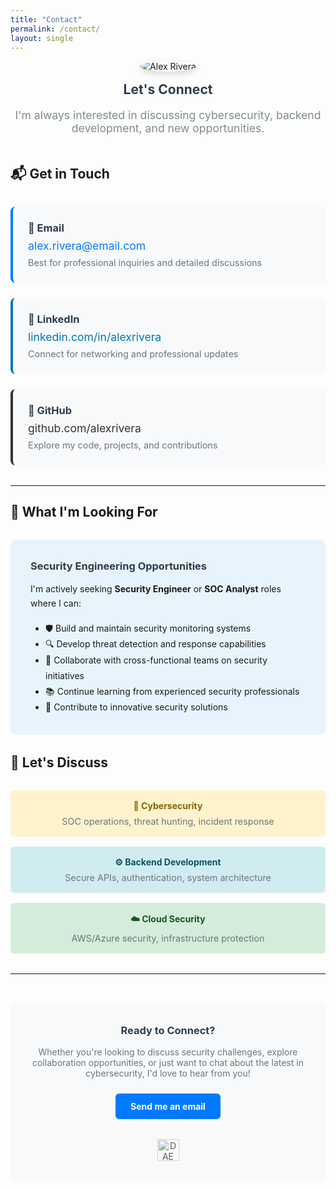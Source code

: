 ```yaml
---
title: "Contact"
permalink: /contact/
layout: single
---
```


<div style="text-align:center; margin-bottom:3rem;">
  <img src="{{ '/assets/img/pinky.jpg' | relative_url }}" alt="Alex Rivera" 
       style="max-width:150px; border-radius:50%; box-shadow:0 4px 12px rgba(0,0,0,.15);">
  <h2 style="margin:1rem 0 0.5rem; color:#2c3e50;">Let's Connect</h2>
  <p style="color:#7f8c8d; font-size:1.1rem;">I'm always interested in discussing cybersecurity, backend development, and new opportunities.</p>
</div>

## 📬 Get in Touch

<div style="display:grid; gap:1.5rem; margin:2rem 0;">
  
  <div style="background:#f8f9fa; padding:1.5rem; border-radius:8px; border-left:4px solid #007bff;">
    <h3 style="margin:0 0 0.5rem; color:#2c3e50;">📧 Email</h3>
    <p style="margin:0; font-size:1.1rem;"><a href="mailto:alex.rivera@email.com" style="color:#007bff; text-decoration:none;">alex.rivera@email.com</a></p>
    <p style="margin:0.5rem 0 0; color:#6c757d; font-size:0.9rem;">Best for professional inquiries and detailed discussions</p>
  </div>
  
  <div style="background:#f8f9fa; padding:1.5rem; border-radius:8px; border-left:4px solid #0077b5;">
    <h3 style="margin:0 0 0.5rem; color:#2c3e50;">💼 LinkedIn</h3>
    <p style="margin:0; font-size:1.1rem;"><a href="https://linkedin.com/in/alexrivera" style="color:#0077b5; text-decoration:none;">linkedin.com/in/alexrivera</a></p>
    <p style="margin:0.5rem 0 0; color:#6c757d; font-size:0.9rem;">Connect for networking and professional updates</p>
  </div>
  
  <div style="background:#f8f9fa; padding:1.5rem; border-radius:8px; border-left:4px solid #333;">
    <h3 style="margin:0 0 0.5rem; color:#2c3e50;">🐙 GitHub</h3>
    <p style="margin:0; font-size:1.1rem;"><a href="https://github.com/alexrivera" style="color:#333; text-decoration:none;">github.com/alexrivera</a></p>
    <p style="margin:0.5rem 0 0; color:#6c757d; font-size:0.9rem;">Explore my code, projects, and contributions</p>
  </div>
  
</div>

---

## 🎯 What I'm Looking For

<div style="background:#e8f4fd; padding:2rem; border-radius:8px; margin:2rem 0;">
  <h3 style="margin:0 0 1rem; color:#2c3e50;">Security Engineering Opportunities</h3>
  <p style="margin:0 0 1rem; line-height:1.6;">I'm actively seeking <strong>Security Engineer</strong> or <strong>SOC Analyst</strong> roles where I can:</p>
  
  <ul style="margin:0; padding-left:1.5rem; line-height:1.8;">
    <li>🛡️ Build and maintain security monitoring systems</li>
    <li>🔍 Develop threat detection and response capabilities</li>
    <li>🤝 Collaborate with cross-functional teams on security initiatives</li>
    <li>📚 Continue learning from experienced security professionals</li>
    <li>🚀 Contribute to innovative security solutions</li>
  </ul>
</div>

## 💬 Let's Discuss

<div style="display:grid; grid-template-columns:repeat(auto-fit, minmax(250px, 1fr)); gap:1rem; margin:2rem 0;">
  
  <div style="background:#fff3cd; padding:1rem; border-radius:6px; text-align:center;">
    <h4 style="margin:0 0 0.5rem; color:#856404;">🔐 Cybersecurity</h4>
    <p style="margin:0; font-size:0.9rem; color:#6c757d;">SOC operations, threat hunting, incident response</p>
  </div>
  
  <div style="background:#d1ecf1; padding:1rem; border-radius:6px; text-align:center;">
    <h4 style="margin:0 0 0.5rem; color:#0c5460;">⚙️ Backend Development</h4>
    <p style="margin:0; font-size:0.9rem; color:#6c757d;">Secure APIs, authentication, system architecture</p>
  </div>
  
  <div style="background:#d4edda; padding:1rem; border-radius:6px; text-align:center;">
    <h4 style="margin:0 0 0.5rem; color:#155724;">☁️ Cloud Security</h4>
    <p style="margin:0; font-size:0.9rem; color:#6c757d;">AWS/Azure security, infrastructure protection</p>
  </div>
  
</div>

---

<div style="text-align:center; margin-top:3rem; padding:2rem; background:#f8f9fa; border-radius:8px;">
  <h3 style="margin:0 0 1rem; color:#2c3e50;">Ready to Connect?</h3>
  <p style="margin:0 0 1.5rem; color:#6c757d;">Whether you're looking to discuss security challenges, explore collaboration opportunities, or just want to chat about the latest in cybersecurity, I'd love to hear from you!</p>
  
  <a href="mailto:alex.rivera@email.com" style="background:#007bff; color:white; padding:0.75rem 1.5rem; text-decoration:none; border-radius:6px; font-weight:bold; display:inline-block;">Send me an email</a>
  
  <div style="margin-top:2rem;">
    <img src="{{ '/assets/img/dae-logo.jpg' | relative_url }}" alt="DAE Logo" style="height:35px; opacity:0.7;">
  </div>
</div>